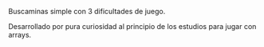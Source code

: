 Buscaminas simple con 3 dificultades de juego.

Desarrollado por pura curiosidad al principio de los estudios para jugar con arrays.

